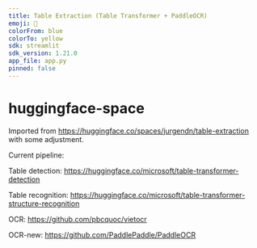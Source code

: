 ```yaml
---
title: Table Extraction (Table Transformer + PaddleOCR)
emoji: 🚀
colorFrom: blue
colorTo: yellow
sdk: streamlit
sdk_version: 1.21.0
app_file: app.py
pinned: false
---
```

# huggingface-space

Imported from https://huggingface.co/spaces/jurgendn/table-extraction with some adjustment.

Current pipeline:

Table detection: https://huggingface.co/microsoft/table-transformer-detection

Table recognition: https://huggingface.co/microsoft/table-transformer-structure-recognition

OCR: https://github.com/pbcquoc/vietocr

OCR-new: https://github.com/PaddlePaddle/PaddleOCR
